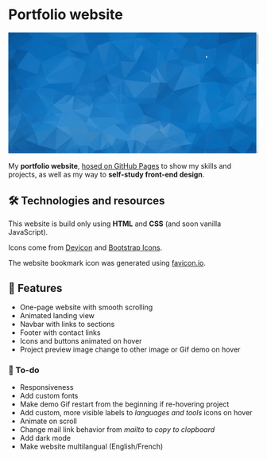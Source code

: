 # Portfolio website

![Portfolio website demo](/assets/portfolio-demo.gif)

My **portfolio website**, [hosed on GitHub Pages](https://stormlbn.github.io/) to show my skills and projects, as well as my way to **self-study front-end design**.

## 🛠️ Technologies and resources

This website is build only using **HTML** and **CSS** (and soon vanilla JavaScript).

Icons come from [Devicon](https://devicon.dev/) and [Bootstrap Icons](https://icons.getbootstrap.com/).

The website bookmark icon was generated using [favicon.io](https://favicon.io/).

## 🌟 Features

- One-page website with smooth scrolling
- Animated landing view
- Navbar with links to sections
- Footer with contact links
- Icons and buttons animated on hover
- Project preview image change to other image or Gif demo on hover

### 📝 To-do
- Responsiveness
- Add custom fonts
- Make demo Gif restart from the beginning if re-hovering project
- Add custom, more visible labels to *languages and tools* icons on hover
- Animate on scroll
- Change mail link behavior from *mailto* to *copy to clopboard*
- Add dark mode
- Make website multilangual (English/French)